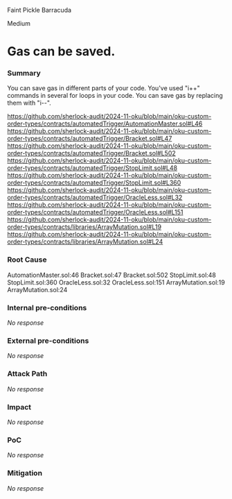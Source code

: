 Faint Pickle Barracuda

Medium

# Gas can be saved.

### Summary

You can save gas in different parts of your code.
You've used "i++" commands in several for loops in your code. You can save gas by replacing them with "i--".

https://github.com/sherlock-audit/2024-11-oku/blob/main/oku-custom-order-types/contracts/automatedTrigger/AutomationMaster.sol#L46
https://github.com/sherlock-audit/2024-11-oku/blob/main/oku-custom-order-types/contracts/automatedTrigger/Bracket.sol#L47
https://github.com/sherlock-audit/2024-11-oku/blob/main/oku-custom-order-types/contracts/automatedTrigger/Bracket.sol#L502
https://github.com/sherlock-audit/2024-11-oku/blob/main/oku-custom-order-types/contracts/automatedTrigger/StopLimit.sol#L48
https://github.com/sherlock-audit/2024-11-oku/blob/main/oku-custom-order-types/contracts/automatedTrigger/StopLimit.sol#L360
https://github.com/sherlock-audit/2024-11-oku/blob/main/oku-custom-order-types/contracts/automatedTrigger/OracleLess.sol#L32
https://github.com/sherlock-audit/2024-11-oku/blob/main/oku-custom-order-types/contracts/automatedTrigger/OracleLess.sol#L151
https://github.com/sherlock-audit/2024-11-oku/blob/main/oku-custom-order-types/contracts/libraries/ArrayMutation.sol#L19
https://github.com/sherlock-audit/2024-11-oku/blob/main/oku-custom-order-types/contracts/libraries/ArrayMutation.sol#L24



### Root Cause

AutomationMaster.sol:46
Bracket.sol:47
Bracket.sol:502
StopLimit.sol:48
StopLimit.sol:360
OracleLess.sol:32
OracleLess.sol:151
ArrayMutation.sol:19
ArrayMutation.sol:24

### Internal pre-conditions

_No response_

### External pre-conditions

_No response_

### Attack Path

_No response_

### Impact

_No response_

### PoC

_No response_

### Mitigation

_No response_